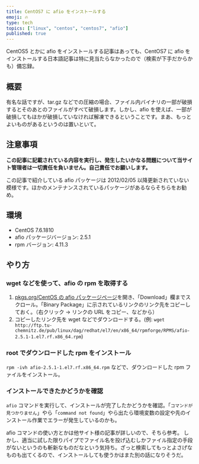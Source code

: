 ```yaml
---
title: CentOS7 に afio をインストールする
emoji: 🔥
type: tech
topics: ["linux", "centos", "centos7", "afio"]
published: true
---
```


CentOS5 とかに afio をインストールする記事はあっても、CentOS7 に afio をインストールする日本語記事は特に見当たらなかったので（検索が下手だからかも）備忘録。

## 概要

有名な話ですが、tar.gz などでの圧縮の場合、ファイル内バイナリの一部が破損するとそのあとのファイルがすべて破損します。しかし、afio を使えば、一部が破損してもほかが破損していなければ解凍できるということです。まあ、もっとよいものがあるというのは置いといて。

## 注意事項

**この記事に記載されている内容を実行し、発生したいかなる問題について当サイト管理者は一切責任を負いません。自己責任でお願いします。**

この記事で紹介している afio パッケージは 2012/02/05 以降更新されていない模様です。ほかのメンテナンスされているパッケージがあるならそちらをお勧め。

## 環境

- CentOS 7.6.1810
- afio パッケージバージョン: 2.5.1
- rpm バージョン: 4.11.3

## やり方

### wget などを使って、afio の rpm を取得する

1. [pkgs.org/CentOS の afio パッケージページ](https://centos.pkgs.org/7/repoforge-x86_64/afio-2.5.1-1.el7.rf.x86_64.rpm.html)を開き、「Download」欄までスクロール。「Binary Package」に示されているリンクのリンク先をコピーしておく。（右クリック → リンクの URL をコピー、などから）
2. コピーしたリンク先を wget などでダウンロードする。(例: `wget http://ftp.tu-chemnitz.de/pub/linux/dag/redhat/el7/en/x86_64/rpmforge/RPMS/afio-2.5.1-1.el7.rf.x86_64.rpm`)

### root でダウンロードした rpm をインストール

`rpm -ivh afio-2.5.1-1.el7.rf.x86_64.rpm` などで、ダウンロードした rpm ファイルをインストール。

### インストールできたかどうかを確認

`afio` コマンドを実行して、インストールが完了したかどうかを確認。「`コマンドが見つかりません`」やら「`command not found`」やら出たら環境変数の設定や先のインストール作業でエラーが発生しているのかも。

afio コマンドの使い方とかは他サイト様の記事が詳しいので、そちら参考。
しかし、適当に試した限りパイプでファイル名を投げ込むしかファイル指定の手段がないというのも斬新なものだなという気持ち。ざっと検索してもっとよさげなものも出てくるので、インストールしても使うかはまた別の話になりそうだ。
